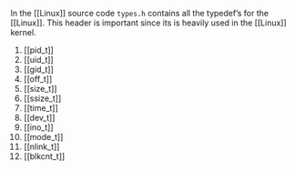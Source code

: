 In the [[Linux]] source code `types.h` contains all the typedef’s for the [[Linux]]. This header is important since its is heavily used in the [[Linux]] kernel.

1. [[pid_t]]
2. [[uid_t]]
3. [[gid_t]]
4. [[off_t]]
5. [[size_t]]
6. [[ssize_t]]
7. [[time_t]]
8. [[dev_t]]
9. [[ino_t]]
10. [[mode_t]]
11. [[nlink_t]]
12. [[blkcnt_t]]